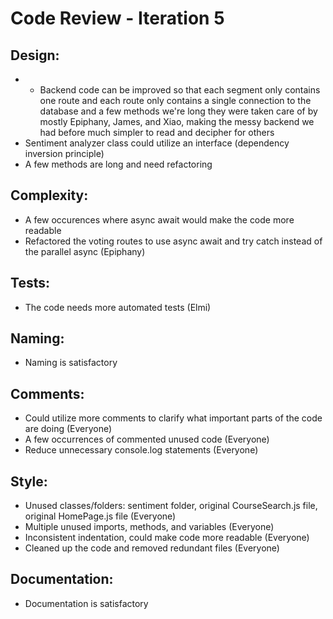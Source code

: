 # Code Review - Iteration 5

## Design:
- - Backend code can be improved so that each segment only contains one route and each route only contains a single connection to the database and a few methods we're long they were taken care of by mostly Epiphany, James, and Xiao, making the messy backend we had before much simpler to read and decipher for others
- Sentiment analyzer class could utilize an interface (dependency inversion principle)
- A few methods are long and need refactoring

## Complexity:
- A few occurences where async await would make the code more readable
- Refactored the voting routes to use async await and try catch instead of the parallel async (Epiphany)

## Tests:
- The code needs more automated tests (Elmi)

## Naming:
- Naming is satisfactory

## Comments:
- Could utilize more comments to clarify what important parts of the code are doing (Everyone)
- A few occurrences of commented unused code (Everyone)
- Reduce unnecessary console.log statements (Everyone)

## Style:
- Unused classes/folders: sentiment folder, original CourseSearch.js file, original HomePage.js file (Everyone)
- Multiple unused imports, methods, and variables (Everyone)
- Inconsistent indentation, could make code more readable  (Everyone)
- Cleaned up the code and removed redundant files  (Everyone)

## Documentation:
- Documentation is satisfactory

